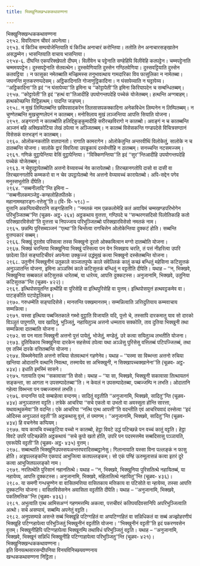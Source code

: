 ```yaml
---
title: भिक्खुनिक्खन्धककथावण्णना

---
```

भिक्खुनिक्खन्धककथावण्णना  
२९५२. विवरित्वान चीवरं अपनेत्वा।  
२९५३. यं किञ्चि सम्पयोजेन्तियाति यं किञ्चि अनाचारं करोन्तिया। ततोति तेन अनाचारसङ्खातेन असद्धम्मेन। भासन्तियाति वाचाय भासन्तिया।  
२९५४-६. दीघन्ति एकपरिक्खेपतो दीघम्। विलीवेन च पट्टेनाति सण्हेहिपि विलीवेहि कतपट्टेन। चम्मपट्टेनाति चम्ममयपट्टेन। दुस्सपट्टेनाति सेतवत्थेन। दुस्सवेणियाति दुस्सेन गण्ठितवेणिया। दुस्सवट्टियाति दुस्सेन कतवट्टिया । न फासुका नमेतब्बाति मज्झिमस्स तनुभावत्थाय गामदारिका विय फासुलिका न नामेतब्बा। जघनन्ति मुत्तकरणप्पदेसम्। अट्ठिकादिनाति गोजाणुट्ठिकादिना। न घंसापेय्याति न घट्टापेय्य। ‘‘अट्ठिकादिना’’ति इदं ‘‘न घंसापेय्या’’ति इमिना च ‘‘कोट्टापेती’’ति इमिना किरियापदेन च सम्बन्धितब्बम्।  
२९५७. ‘‘कोट्टापेती’’ति इदं ‘‘हत्थं वा’’तिआदीहि उपयोगन्तपदेहि पच्चेकं योजेतब्बम्। हत्थन्ति अग्गबाहम्। हत्थकोच्छन्ति पिट्ठिहत्थम्। पादन्ति जङ्घम्।  
२९५८. न मुखं लिम्पितब्बन्ति छविपसादकरेन तिलसासपकक्कादिना अनेकविधेन लिम्पनेन न लिम्पितब्बम्। न चुण्णेतब्बन्ति मुखचुण्णलेपनं न कातब्बम्। मनोसिलाय मुखं लञ्जन्तिया आपत्ति सियाति योजना।  
२९५९. अङ्गरागो न कातब्बोति हलिद्दिकुङ्कुमादीहि सरीरच्छविरागो न कातब्बो। अवङ्गं न च कातब्बन्ति अञ्जनं बहि अक्खिकोटिया लेखं ठपेत्वा न अञ्जितब्बम्। न कातब्बं विसेसकन्ति गण्डपदेसे विचित्रसण्ठानं विसेसकं वत्तभङ्गं न कातब्बम्।  
२९६०. ओलोकनकतोति वातपानतो। रागाति कामरागेन। ओलोकेतुन्ति अन्तरवीथिं विलोकेतुं, सालोके न च ठातब्बन्ति योजना। सालोके द्वारं विवरित्वा उपड्ढकायं दस्सेन्तीहि न ठातब्बम्। सनच्चन्ति नटसमज्जम्।  
२९६१. गणिकं वुट्ठापेन्तिया वेसिं वुट्ठापेन्तिया। ‘‘विक्किणन्तिया’’ति इदं ‘‘सुर’’न्तिआदीहि उपयोगन्तपदेहि पच्चेकं योजेतब्बम्।  
२९६३. न चेवुपट्ठापेतब्बोति अत्तनो वेय्यावच्चं नेव कारापेतब्बो। तिरच्छानगतोपि दासो वा दासी वा तिरच्छानगतोपि कम्मकरो वा न चेव उपट्ठापेतब्बो नेव अत्तनो वेय्यावच्चं कारापेतब्बो। अपि-सद्देन पगेव मनुस्सभूतोति दीपेति।  
२९६४. ‘‘सब्बनीलादि’’न्ति इमिना –  
‘‘सब्बनीलकमञ्जेट्ठ-कण्हलोहितपीतके।  
महानाममहारङ्ग-रत्तेसू’’ति॥ (वि॰ वि॰ ५९८) –  
वुत्तानि अकप्पियचीवरानि सङ्गहितानि। ‘‘नमतकं नाम एळकलोमेहि कतं अवायिमं चम्मखण्डपरिभोगेन परिभुञ्जितब्ब’’न्ति (चूळव॰ अट्ठ॰ २६४) अट्ठकथाय वुत्तत्ता, गण्ठिपदे च ‘‘सन्थरणसदिसो पिलोतिकाहि कतो परिक्खारविसेसो’’ति वुत्तत्ता च निपज्जाय परिभुञ्जितब्बो परिक्खारविसेसो नमतकं नाम।  
२९६५. छन्नम्पि पुरिसब्यञ्जनं ‘‘एत्था’’ति चिन्तेत्वा रागचित्तेन ओलोकेन्तिया दुक्कटं होति। सब्बन्ति वुत्तप्पकारं सब्बम्।  
२९६६. भिक्खुं दूरतोव पस्सित्वा तस्स भिक्खुनो दूरतो ओक्कमित्वान मग्गो दातब्बोति योजना।  
२९६७. भिक्खं चरन्तिया भिक्खुनिया भिक्खुं पस्सित्वा पन येन भिक्खाय चरति, तं पत्तं नीहरित्वा उपरि छादेत्वा ठितं सङ्घाटिचीवरं अपनेत्वा उक्कुज्जं उद्धंमुखं कत्वा भिक्खुनो दस्सेतब्बन्ति योजना।  
२९६८. उतुनीनं भिक्खुनीनं उतुकाले सञ्जातपुप्फे काले संवेल्लिकं कातुं कच्छं बन्धितुं महेसिना कटिसुत्तकं अनुञ्ञातन्ति योजना, इमिना अञ्ञस्मिं काले कटिसुत्तकं बन्धितुं न वट्टतीति दीपेति। यथाह – ‘‘न, भिक्खवे, भिक्खुनिया सब्बकालं कटिसुत्तकं धारेतब्बं, या धारेय्य, आपत्ति दुक्कटस्स। अनुजानामि, भिक्खवे, उतुनिया कटिसुत्तक’’न्ति (चूळव॰ ४२२)।  
२९६९. इत्थिपोसयुतन्ति इत्थीहि वा पुरिसेहि वा इत्थिपुरिसेहि वा युत्तम्। इत्थिपोसयुत्तं हत्थवट्टकमेव वा। पाटङ्कीति पटपोट्टलिकम्।  
२९७०. गरुधम्मेति सङ्घादिसेसे। मानत्तन्ति पक्खमानत्तम्। सम्मन्नित्वाति ञत्तिदुतियाय कम्मवाचाय सम्मन्नित्वा।  
२९७१. यस्सा इत्थिया पब्बजितकाले गब्भो वुट्ठाति विजायति यदि, पुत्तो चे, तस्सापि दारकमातु याव सो दारको विञ्ञुतं पापुणाति, याव खादितुं, भुञ्जितुं, नहायितुञ्च अत्तनो धम्मताय सक्कोति, ताव दुतिया भिक्खुनी तथा सम्मन्नित्वा दातब्बाति योजना।  
२९७२. सा पन माता भिक्खुनी अत्तनो पुत्तं पायेतुं, भोजेतुं, मण्डेतुं, उरे कत्वा सयितुञ्च लभतीति योजना।  
२९७३. दुतियिकाय भिक्खुनिया दारकेन सहसेय्यं ठपेत्वा यथा अञ्ञेसु पुरिसेसु वत्तितब्बं पटिपज्जितब्बं, तथा एव तस्मिं दारके वत्तितब्बन्ति योजना।  
२९७४. विब्भमेनेवाति अत्तनो रुचिया सेतवत्थानं गहणेनेव। यथाह – ‘‘यस्मा सा विब्भन्ता अत्तनो रुचिया खन्तिया ओदातानि वत्थानि निवत्था, तस्मायेव सा अभिक्खुनी, न सिक्खापच्चक्खानेना’’ति (चूळव॰ अट्ठ॰ ४३४)। इधाति इमस्मिं सासने।  
२९७५. गतायाति एत्थ ‘‘सकावासा’’ति सेसो। यथाह – ‘‘या सा, भिक्खवे, भिक्खुनी सकावासा तित्थायतनं सङ्कन्ता, सा आगता न उपसम्पादेतब्बा’’ति। न केवलं न उपसम्पादेतब्बा, पब्बज्जम्पि न लभति। ओदातानि गहेत्वा विब्भन्ता पन पब्बज्जामत्तं लभति।  
२९७६. वन्दनन्ति पादे सम्बाहेत्वा वन्दनम्। सादितुं वट्टतीति ‘‘अनुजानामि, भिक्खवे, सादितु’’न्ति (चूळव॰ ४३४) अनुञ्ञातत्ता वट्टति। तत्रेके आचरिया ‘‘सचे एकतो वा उभतो वा अवस्सुता होन्ति सारत्ता, यथावत्थुकमेवा’’ति वदन्ति। एके आचरिया ‘‘नत्थि एत्थ आपत्ती’’ति वदन्तीति एवं आचरियवादं दस्सेत्वा ‘‘इदं ओदिस्स अनुञ्ञातं वट्टती’’ति अट्ठकथासु वुत्तं, तं पमाणम्। ‘‘अनुजानामि, भिक्खवे, सादितु’’न्ति (चूळव॰ ४३४) हि वचनेनेव कप्पियम्।  
२९७७. याय कायचि वच्चकुटिया वच्चो न कातब्बो, हेट्ठा विवटे उद्धं पटिच्छन्ने पन वच्चं कातुं वट्टति। हेट्ठा विवटे उपरि पटिच्छन्नेति अट्ठकथायं ‘‘सचे कूपो खतो होति, उपरि पन पदरमत्तमेव सब्बदिसासु पञ्ञायति, एवरूपेपि वट्टती’’ति (चूळव॰ अट्ठ॰ ४३५) वुत्तम्।  
२९७८. सब्बत्थाति भिक्खुनिउपस्सयअन्तरघरादिसब्बट्ठानेसु। गिलानायाति यस्सा विना पल्लङ्कं न फासु होति। अड्ढपल्लङ्कन्ति एकपादं आभुजित्वा कतपल्लङ्कम्। सो एकं पण्हिं ऊरुमूलासन्नं कत्वा इतरं दूरे कत्वा आभुजितपल्लङ्को नाम।  
२९७९. नरतित्थेति पुरिसानं नहानतित्थे। यथाह – ‘‘न, भिक्खवे, भिक्खुनिया पुरिसतित्थे नहायितब्बं, या नहायेय्य, आपत्ति दुक्कटस्स। अनुजानामि, भिक्खवे, महिलातित्थे नहायितु’’न्ति (चूळव॰ ४३६)।  
२९८०. या समणी गन्धचुण्णेन वा वासितमत्तिया वासितकाय मत्तिकाय वा पटिसोते वा न्हायेय्य, तस्सा आपत्ति दुक्कटन्ति योजना। वासितविसेसनेन अवासिता वट्टतीति दीपेति। यथाह – ‘‘अनुजानामि, भिक्खवे, पकतिमत्तिक’’न्ति (चूळव॰ ४३६)।  
२९८१. अभुत्वाति एत्थ आमिसअग्गं गहणमत्तम्पि अकत्वा, पत्तचीवरं कतिपयदिवसानिपि अपरिभुञ्जित्वाति अत्थो। सचे असप्पायं, सब्बम्पि अपनेतुं वट्टति।  
२९८२. अनुपसम्पन्ने असन्ते सब्बं भिक्खूहि पटिग्गहितं वा अप्पटिग्गहितं वा सन्निधिकतं वा सब्बं अज्झोहरणीयं भिक्खूहि पटिग्गहापेत्वा परिभुञ्जितुं भिक्खुनीनं वट्टतीति योजना। ‘‘भिक्खुनीनं वट्टती’’ति इदं पकरणवसेन वुत्तम्। भिक्खुनीहिपि पटिग्गहापेत्वा भिक्खूनम्पि तथाविधं परिभुञ्जितुं वट्टति। यथाह – ‘‘अनुजानामि, भिक्खवे, भिक्खूनं सन्निधिं भिक्खुनीहि पटिग्गाहापेत्वा परिभुञ्जितु’’न्ति (चूळव॰ ४२१)।  
भिक्खुनिक्खन्धककथावण्णना।  
इति विनयत्थसारसन्दीपनिया विनयविनिच्छयवण्णनाय  
खन्धककथावण्णना निट्ठिता।  